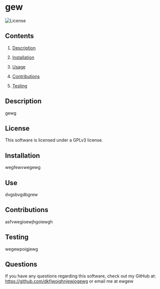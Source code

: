 # gew #

  ![License](https://img.shields.io/badge/License-ALicense-blue.svg)

  ## Contents ##

  1. [Description](#description)

  3. [Installation](#installation)

  4. [Usage](#usage)

  5. [Contributions](#contributions)

  6. [Testing](#testing)

  ## Description ##

  gewg

  ## License ##
  This software is licensed under a GPLv3 license.

  ## Installation ##
  wegfewvwegewg

  ## Use ##
  dvgsbvgdbgrew

  ## Contributions ##
  asfvwegioewjhgoiewgh

  ## Testing ##
  wegewpoigjewg

  ## Questions ##
  If you have any questions regarding this software, check out my GitHub at: https://github.com/dkfjwoighnjewiogewg or email me at ewgew

